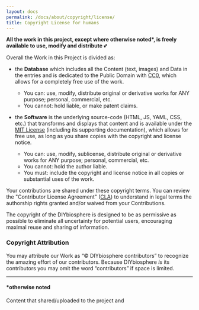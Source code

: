 ```yaml
---
layout: docs
permalink: /docs/about/copyright/license/
title: Copyright License for humans
---
```


**All the work in this project, except where otherwise noted\*, is freely available to use, modify and distribute** :two_hearts:

Overall the Work in this Project is divided as:

- the **Database** which includes all the Content (text, images) and Data in the entries and is dedicated to the Public Domain with [CC0], which allows for a completely free use of the work.
    - You can: use, modify, distribute original or derivative works for ANY purpose; personal, commercial, etc.
    - You cannot: hold liable, or make patent claims.

- the **Software** is the underlying source-code (HTML, JS, YAML, CSS, etc.) that transforms and displays that content and is available under the [MIT License] (including its supporting documentation), which allows for free use, as long as you share copies with the copyright and license notice.
    - You can: use, modify, sublicense, distribute original or derivative works for ANY purpose; personal, commercial, etc.
    - You cannot: hold the author liable.
    - You must: include the copyright and license notice in all copies or substantial uses of the work.


Your contributions are shared under these copyright terms. You can review the "Contributor License Agreement" ([CLA]) to understand in legal terms the authorship rights granted and/or waived from your Contributions.

The copyright of the DIYbiosphere is designed to be as permissive as possible to eliminate all uncertainty for potential users, encouraging maximal reuse and sharing of information.

### Copyright Attribution
You may attribute our Work as “© DIYbiosphere contributors” to recognize the amazing effort of our contributors. Because DIYbiosphere _is_ its contributors you may omit the word “contributors” if space is limited.

---

#### *otherwise noted
Content that shared/uploaded to the project and


[CC0]: /docs/about/copyright/cc0/
[MIT License]: /docs/about/copyright/mit/
[CLA]: /docs/about/copyright/cla/

